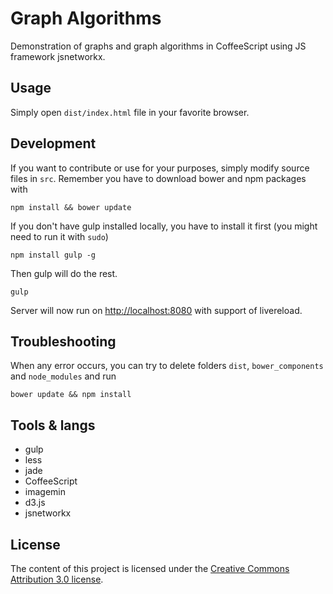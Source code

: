 # Graph Algorithms
Demonstration of graphs and graph algorithms in CoffeeScript using JS framework jsnetworkx.

## Usage
Simply open `dist/index.html` file in your favorite browser.

## Development
If you want to contribute or use for your purposes, simply modify source files in `src`. Remember you have to download bower and npm packages with
```
npm install && bower update
```

If you don't have gulp installed locally, you have to install it first (you might need to run it with `sudo`)
```
npm install gulp -g
```

Then gulp will do the rest.
```{bash}
gulp
```

Server will now run on [http://localhost:8080](http://localhost:8080) with support of livereload.

## Troubleshooting
When any error occurs, you can try to delete folders `dist`, `bower_components` and `node_modules` and run
```
bower update && npm install
```

## Tools & langs
* gulp
* less
* jade
* CoffeeScript
* imagemin
* d3.js
* jsnetworkx


## License

The content of this project is licensed under the [Creative Commons Attribution 3.0 license](http://creativecommons.org/licenses/by/3.0/us/deed.en_US).
